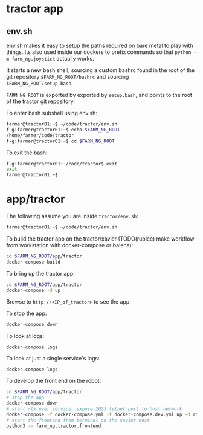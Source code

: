 # tractor app

## env.sh

env.sh makes it easy to setup the paths required on bare
metal to play with things. Its also used inside our dockers to prefix
commands so that ``python -m farm_ng.joystick`` actually works.

It starts a new bash shell, sourcing a custom bashrc found in the root of the git repository ``$FARM_NG_ROOT/bashrc`` and sourcing ``$FARM_NG_ROOT/setup.bash``. 

``FARM_NG_ROOT`` is exported by exported by ``setup.bash``, and points to the root of the tractor git repository.

To enter bash subshell using env.sh:

```bash
farmer@tractor01:~$ ~/code/tractor/env.sh 
f-g:farmer@tractor01:~$ echo $FARM_NG_ROOT 
/home/farmer/code/tractor
f-g:farmer@tractor01:~$ cd $FARM_NG_ROOT
```
To exit the bash:

```bash
f-g:farmer@tractor01:~/code/tractor$ exit
exit
farmer@tractor01:~$
```


# app/tractor

The following assume you are inside ``tractor/env.sh``:

```bash
farmer@tractor01:~$ ~/code/tractor/env.sh
```

To build the tractor app on the tractor/xavier (TODO(rublee) make workflow from workstation with docker-compose or balena):

```bash
cd $FARM_NG_ROOT/app/tractor
docker-compose build
```

To bring up the tractor app:
```bash
cd $FARM_NG_ROOT/app/tractor
docker-compose -d up
```

Browse to ``http://<IP_of_tractor>`` to see the app.

To stop the app:
```bash
docker-compose down
```

To look at logs:
```
docker-compose logs
```

To look at just a single service's logs:
```
docker-compose logs 
```

To develop the front end on the robot:
```bash
cd $FARM_NG_ROOT/app/tractor
# stop the app
docker-compose down
# start rtkrover service, expose 2023 telnet port to host network
docker-compose -f docker-compose.yml -f docker-compose.dev.yml up -d rtkrover
# start the frontend from terminal on the xavier host
python3 -m farm_ng.tractor.frontend
```